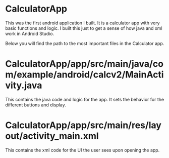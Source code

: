 # CalculatorApp

This was the first android application I built.  It is a calculator app with very basic functions and logic.  I built this just to get a sense of how java and xml work in Android Studio.

Below you will find the path to the most important files in the Calculator app.

# CalculatorApp/app/src/main/java/com/example/android/calcv2/MainActivity.java
This contains the java code and logic for the app.  It sets the behavior for the different buttons and display.

# CalculatorApp/app/src/main/res/layout/activity_main.xml
This contains the xml code for the UI the user sees upon opening the app.
